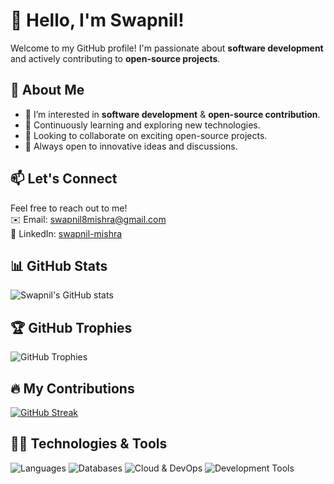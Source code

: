 # 👋 Hello, I'm Swapnil!

Welcome to my GitHub profile! I'm passionate about **software development** and actively contributing to **open-source projects**.

## 🚀 About Me
- 👀 I’m interested in **software development** & **open-source contribution**.
- 🌱 Continuously learning and exploring new technologies.
- 💞 Looking to collaborate on exciting open-source projects.
- 🧠 Always open to innovative ideas and discussions.

## 📫 Let's Connect
Feel free to reach out to me!  
✉️ Email: [swapnil8mishra@gmail.com](mailto:swapnil8mishra@gmail.com)  
💼 LinkedIn: [swapnil-mishra](https://www.linkedin.com/in/swapnil-mishra/)  

## 📊 GitHub Stats
![Swapnil's GitHub stats](https://github-readme-stats.vercel.app/api?username=swapnil-mishra&show_icons=true&theme=radical)

## 🏆 GitHub Trophies
![GitHub Trophies](https://github-profile-trophy.vercel.app/?username=swapnil-mishra&margin-w=15)

## 🔥 My Contributions
[![GitHub Streak](https://github-readme-streak-stats.herokuapp.com/?user=swapnil-mishra&theme=dark)](https://git.io/streak-stats)

## 🧑‍💻 Technologies & Tools
![Languages](https://skillicons.dev/icons?i=cs,dotnet,js,python,java,c,powershell)
![Databases](https://skillicons.dev/icons?i=mysql,sqlite)
![Cloud & DevOps](https://skillicons.dev/icons?i=azure,github,git,gitlab)
![Development Tools](https://skillicons.dev/icons?i=vscode,visualstudio,jenkins,sonarqube)


